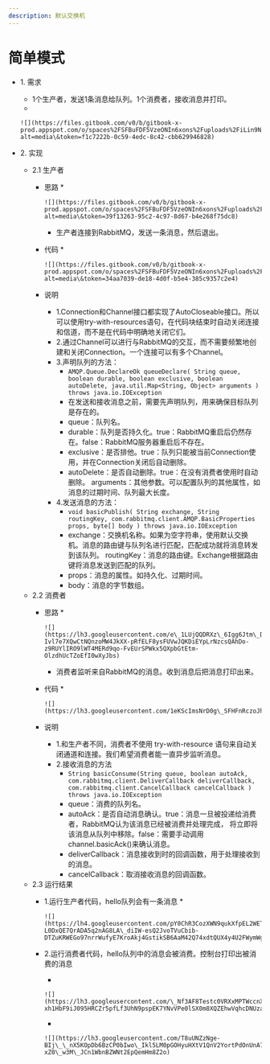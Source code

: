 ```yaml
---
description: 默认交换机
---
```


# 简单模式

* 1\. 需求
  * 1个生产者，发送1条消息给队列。1个消费者，接收消息并打印。
  *

      ![](https://files.gitbook.com/v0/b/gitbook-x-prod.appspot.com/o/spaces%2FSFBuFDF5VzeONIn6xons%2Fuploads%2FiLin9NBooF9w0pLqtciV%2Fimage.png?alt=media\&token=f1c7222b-0c59-4edc-8c42-cbb629946828)
* 2\. 实现
  * 2.1 生产者
    * 思路
      *

          ![](https://files.gitbook.com/v0/b/gitbook-x-prod.appspot.com/o/spaces%2FSFBuFDF5VzeONIn6xons%2Fuploads%2FWjd6U8gkuzvQ6NAjZVJL%2Fimage.png?alt=media\&token=39f13263-95c2-4c97-8d67-b4e268f75dc8)
      * 生产者连接到RabbitMQ，发送一条消息，然后退出。
    * 代码
      *

          ![](https://files.gitbook.com/v0/b/gitbook-x-prod.appspot.com/o/spaces%2FSFBuFDF5VzeONIn6xons%2Fuploads%2Fqorq4evxzEMxp3zTpjOV%2Fimage.png?alt=media\&token=34aa7039-de18-4d0f-b5e4-385c9357c2e4)
    * 说明
      * 1.Connection和Channel接口都实现了AutoCloseable接口。所以可以使用try-with-resources语句，在代码块结束时自动关闭连接和信道，而不是在代码中明确地关闭它们。
      * 2.通过Channel可以进行与RabbitMQ的交互，而不需要频繁地创建和关闭Connection。一个连接可以有多个Channel。
      * 3.声明队列的方法：
        * `AMQP.Queue.DeclareOk queueDeclare( String queue, boolean durable, boolean exclusive, boolean autoDelete, java.util.Map<String, Object> arguments ) throws java.io.IOException`
        * 在发送和接收消息之前，需要先声明队列，用来确保目标队列是存在的。
        * queue：队列名。
        * durable：队列是否持久化。true：RabbitMQ重启后仍然存在。false：RabbitMQ服务器重启后不存在。
        * exclusive：是否排他。true：队列只能被当前Connection使用，并在Connection关闭后自动删除。
        * autoDelete：是否自动删除。true：在没有消费者使用时自动删除。 arguments：其他参数。可以配置队列的其他属性，如消息的过期时间、队列最大长度。
      * 4.发送消息的方法：
        * `void basicPublish( String exchange, String routingKey, com.rabbitmq.client.AMQP.BasicProperties props, byte[] body ) throws java.io.IOException`
        * exchange：交换机名称。如果为空字符串，使用默认交换机。消息的路由键与队列名进行匹配，匹配成功就将消息转发到该队列。 routingKey：消息的路由键。Exchange根据路由键将消息发送到匹配的队列。
        * props：消息的属性。如持久化、过期时间。
        * body：消息的字节数组。
  * 2.2 消费者
    * 思路
      *

          ![](https://lh3.googleusercontent.com/e\_1LUjQQDRXz\_6Igg6Jtm\_DoLPInW\_-Ivl7e7XQwCtNQnzoMW4JkXX-pRfELF8ysFUVwJQKDiEYpLrNzcsQAhDo-z9RUYlIRO9lWT4MERd9qo-FvEUrSPWkx5QXpbGtEtm-OlzdhUcTZoEfI0wXyJbs)
      * 消费者监听来自RabbitMQ的消息。收到消息后把消息打印出来。
    * 代码
      *

          ![](https://lh3.googleusercontent.com/1eKScImsNrD0g\_SFHFnRczoJhNewfMBxwTClH6IsYWmSiTBKEw5uAw0RVni7uC2xAeOSuUwR3MiMtAATLGDyknXEvWGh3kjPpdlwSbo8yv2qtmkQ8\_eaKDH1g3b8HTuHHJl3J3gNiDIy4tHv7YWEMJM)
    * 说明
      * 1.和生产者不同，消费者不使用 try-with-resource 语句来自动关闭通道和连接。我们希望消费者能一直异步监听消息。
      * 2.接收消息的方法
        * `String basicConsume(String queue, boolean autoAck, com.rabbitmq.client.DeliverCallback deliverCallback, com.rabbitmq.client.CancelCallback cancelCallback ) throws java.io.IOException`
        * queue：消费的队列名。
        * autoAck：是否自动消息确认。true：消息一旦被投递给消费者，RabbitMQ认为该消息已经被消费并处理完成， 将立即将该消息从队列中移除。false：需要手动调用channel.basicAck()来确认消息。
        * deliverCallback：消息接收到时的回调函数，用于处理接收到的消息。
        * cancelCallback：取消接收消息的回调函数。
  * 2.3 运行结果
    * 1.运行生产者代码，hello队列会有一条消息
      *

          ![](https://lh4.googleusercontent.com/pY0ChR3CozXWN9qukXfpEL2WETRS4DjzYEb99-L0DxQE7QrADA5q2nAG8LA\_diIW-esQ2JvoTVuCbib-DTZuKRWEGo97nrrWufyE7KroAkj4GstikSB6AaM42Q74xdtQUX4y4U2FWymWgQmwpxEtL0k)
    *   2.运行消费者代码，hello队列中的消息会被消费。控制台打印出被消费的消息

        *

            ![](https://lh3.googleusercontent.com/\_Nf3AF8Testc0VRXxMPTWccnX6z3\_nVd\_7Ts\_5Q3OwonY-xh1HbF9iJ095HRCZr5pfLf3UhN9pspEK7YNvVPe0lSX0m8XQZEhwVqhcDNUzaFYUt4YcNFpCB\_T2E\_VmRPj2oa1fPi1oJECG\_rnzCwibk)
        *

            ![](https://lh3.googleusercontent.com/T8uUNZzNge-BIj\_\_nX5KOpDb6BzCP0bIwo\_Ikl5LM0pGOHyuHXtV1QnV2YortPdOnUnA7LvkcsZxWsClctAQiDH27Xhqq3KgNLNRede9JEPRciCna9yiOq-xZ0\_w3M\_JCn1WbnBZWNt2EpQemHm8Z2o)

